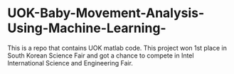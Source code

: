# UOK-Baby-Movement-Analysis-Using-Machine-Learning-
This is a repo that contains UOK matlab code. This project won 1st place in South Korean Science Fair and got a chance to compete in Intel International Science and Engineering Fair.
